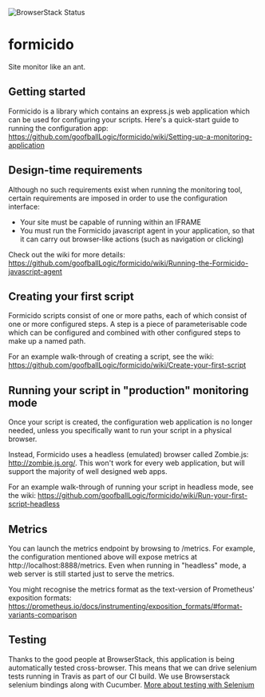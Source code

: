 ![BrowserStack Status](https://www.browserstack.com/automate/badge.svg?badge_key=NTRtOFlhYTlGbHpSMFA0b21iREIxZTZwQWRHK1AyWlQxWHAzQzJRVXhvND0tLXBQZC9XZ3ltcC9pVjVpT2lxTUg1Znc9PQ==--8cc11b84cc9a7dd51e6dcccafdfb465f13bbd75b)

# formicido
Site monitor like an ant.

## Getting started
Formicido is a library which contains an express.js web application which can be used for configuring your scripts. Here's a quick-start guide to running the configuration app: https://github.com/goofballLogic/formicido/wiki/Setting-up-a-monitoring-application

## Design-time requirements

Although no such requirements exist when running the monitoring tool, certain requirements are imposed in order to use the configuration interface:

* Your site must be capable of running within an IFRAME
* You must run the Formicido javascript agent in your application, so that it can carry out browser-like actions (such as navigation or clicking)

Check out the wiki for more details: https://github.com/goofballLogic/formicido/wiki/Running-the-Formicido-javascript-agent

## Creating your first script

Formicido scripts consist of one or more paths, each of which consist of one or more configured steps. A step is a piece of parameterisable code which can be configured and combined with other configured steps to make up a named path.

For an example walk-through of creating a script, see the wiki: https://github.com/goofballLogic/formicido/wiki/Create-your-first-script

## Running your script in "production" monitoring mode

Once your script is created, the configuration web application is no longer needed, unless you specifically want to run your script in a physical browser.

Instead, Formicido uses a headless (emulated) browser called Zombie.js: http://zombie.js.org/. This won't work for every web application, but will support the majority of well designed web apps.

For an example walk-through of running your script in headless mode, see the wiki: https://github.com/goofballLogic/formicido/wiki/Run-your-first-script-headless

## Metrics

You can launch the metrics endpoint by browsing to /metrics. For example, the configuration mentioned above will expose metrics at http://localhost:8888/metrics. Even when running in "headless" mode, a web server is still started just to serve the metrics.

You might recognise the metrics format as the text-version of Prometheus' exposition formats: https://prometheus.io/docs/instrumenting/exposition_formats/#format-variants-comparison

## Testing
Thanks to the good people at BrowserStack, this application is being automatically tested cross-browser. This means that we can drive selenium tests running in Travis as part of our CI build. We use Browserstack selenium bindings along with Cucumber.
[More about testing with Selenium](https://github.com/goofballLogic/formicido/wiki/Testing)
